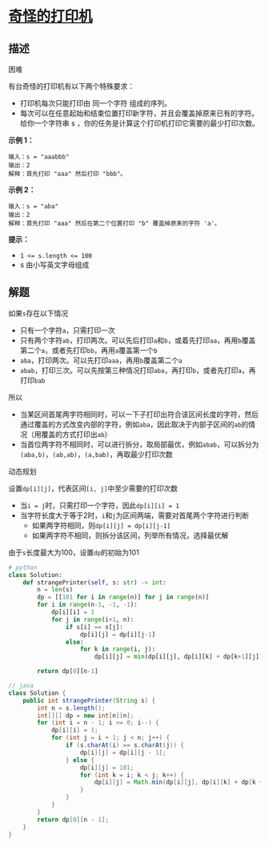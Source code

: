 # [奇怪的打印机](https://leetcode-cn.com/problems/strange-printer/)

## 描述

困难

有台奇怪的打印机有以下两个特殊要求：

- 打印机每次只能打印由 同一个字符 组成的序列。
- 每次可以在任意起始和结束位置打印新字符，并且会覆盖掉原来已有的字符。
  给你一个字符串 s ，你的任务是计算这个打印机打印它需要的最少打印次数。

**示例 1：**

```
输入：s = "aaabbb"
输出：2
解释：首先打印 "aaa" 然后打印 "bbb"。
```

**示例 2：**

```
输入：s = "aba"
输出：2
解释：首先打印 "aaa" 然后在第二个位置打印 "b" 覆盖掉原来的字符 'a'。
```

**提示：**

- `1 <= s.length <= 100`
- s 由小写英文字母组成

## 解题

如果`s`存在以下情况

- 只有一个字符`a`，只需打印一次
- 只有两个字符`ab`，打印两次。可以先后打印`a`和`b`，或着先打印`aa`，再用`b`覆盖第二个`a`，或者先打印`bb`，再用`a`覆盖第一个`b`
- `aba`，打印两次。可以先打印`aaa`，再用`b`覆盖第二个`a`
- `abab`，打印三次。可以先按第三种情况打印`aba`，再打印`b`，或者先打印`a`，再打印`bab`

所以

- 当某区间首尾两字符相同时，可以一下子打印出符合该区间长度的字符，然后通过覆盖的方式改变内部的字符，例如`aba`，因此取决于内部子区间的`ab`的情况（用覆盖的方式打印出`ab`）
- 当首位两字符不相同时，可以进行拆分，取局部最优，例如`abab`，可以拆分为`(aba,b)`，`(ab,ab)`，`(a,bab)`，再取最少打印次数

动态规划

设置`dp[i][j]`，代表区间`[i, j]`中至少需要的打印次数

- 当`i = j`时，只需打印一个字符，因此`dp[i][i] = 1`
- 当字符长度大于等于2时，`i`和`j`为区间两端，需要对首尾两个字符进行判断
  - 如果两字符相同，则`dp[i][j] = dp[i][j-1]`
  - 如果两字符不相同，则拆分该区间，列举所有情况，选择最优解

由于`s`长度最大为100，设置`dp`的初始为101

```python
# python
class Solution:
    def strangePrinter(self, s: str) -> int:
        n = len(s)
        dp = [[101 for i in range(n)] for j in range(n)]
        for i in range(n-1, -1, -1):
            dp[i][i] = 1
            for j in range(i+1, n):
                if s[i] == s[j]:
                    dp[i][j] = dp[i][j-1]
                else:
                    for k in range(i, j):
                        dp[i][j] = min(dp[i][j], dp[i][k] + dp[k+1][j])

        return dp[0][n-1]
```

```java
// java
class Solution {
    public int strangePrinter(String s) {
        int n = s.length();
        int[][] dp = new int[n][n];
        for (int i = n - 1; i >= 0; i--) {
            dp[i][i] = 1;
            for (int j = i + 1; j < n; j++) {
                if (s.charAt(i) == s.charAt(j)) {
                    dp[i][j] = dp[i][j - 1];
                } else {
                    dp[i][j] = 101;
                    for (int k = i; k < j; k++) {
                        dp[i][j] = Math.min(dp[i][j], dp[i][k] + dp[k + 1][j]);
                    }
                }
            }
        }
        return dp[0][n - 1];
    }
}
```





